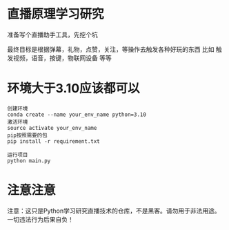 # 直播原理学习研究
准备写个直播助手工具，先挖个坑

最终目标是根据弹幕，礼物，点赞，关注，等操作去触发各种好玩的东西
比如 触发视频，语音，按键，物联网设备 等等

# 环境大于3.10应该都可以

```
创建环境
conda create --name your_env_name python=3.10
激活环境
source activate your_env_name
pip按照需要的包 
pip install -r requirement.txt

运行项目
python main.py
```


# 注意注意
注意：这只是Python学习研究直播技术的仓库，不是黑客。请勿用于非法用途。一切违法行为后果自负！